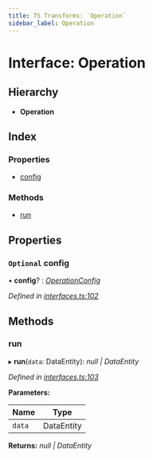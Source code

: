 ```yaml
---
title: TS Transforms: `Operation`
sidebar_label: Operation
---
```


# Interface: Operation

## Hierarchy

* **Operation**

## Index

### Properties

* [config](operation.md#optional-config)

### Methods

* [run](operation.md#run)

## Properties

### `Optional` config

• **config**? : *[OperationConfig](../overview.md#operationconfig)*

*Defined in [interfaces.ts:102](https://github.com/terascope/teraslice/blob/b843209f9/packages/ts-transforms/src/interfaces.ts#L102)*

## Methods

###  run

▸ **run**(`data`: DataEntity): *null | DataEntity*

*Defined in [interfaces.ts:103](https://github.com/terascope/teraslice/blob/b843209f9/packages/ts-transforms/src/interfaces.ts#L103)*

**Parameters:**

Name | Type |
------ | ------ |
`data` | DataEntity |

**Returns:** *null | DataEntity*
